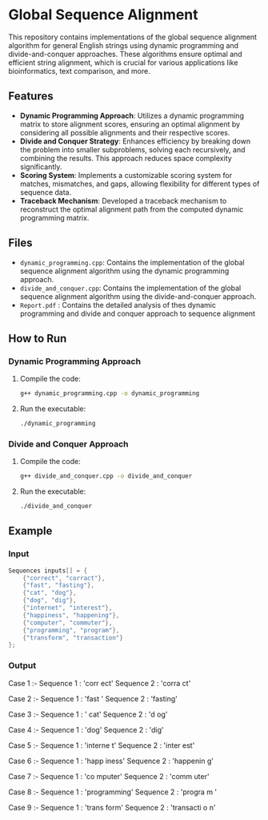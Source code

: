 # Global Sequence Alignment

This repository contains implementations of the global sequence alignment algorithm for general English strings using dynamic programming and divide-and-conquer approaches. These algorithms ensure optimal and efficient string alignment, which is crucial for various applications like bioinformatics, text comparison, and more.

## Features

- **Dynamic Programming Approach**: Utilizes a dynamic programming matrix to store alignment scores, ensuring an optimal alignment by considering all possible alignments and their respective scores.
- **Divide and Conquer Strategy**: Enhances efficiency by breaking down the problem into smaller subproblems, solving each recursively, and combining the results. This approach reduces space complexity significantly.
- **Scoring System**: Implements a customizable scoring system for matches, mismatches, and gaps, allowing flexibility for different types of sequence data.
- **Traceback Mechanism**: Developed a traceback mechanism to reconstruct the optimal alignment path from the computed dynamic programming matrix.

## Files

- `dynamic_programming.cpp`: Contains the implementation of the global sequence alignment algorithm using the dynamic programming approach.
- `divide_and_conquer.cpp`: Contains the implementation of the global sequence alignment algorithm using the divide-and-conquer approach.
- `Report.pdf` : Contains the detailed analysis of thes dynamic programming and divide and conquer approach to sequence alignment

## How to Run

### Dynamic Programming Approach

1. Compile the code:
    ```sh
    g++ dynamic_programming.cpp -o dynamic_programming
    ```
2. Run the executable:
    ```sh
    ./dynamic_programming
    ```

### Divide and Conquer Approach

1. Compile the code:
    ```sh
    g++ divide_and_conquer.cpp -o divide_and_conquer
    ```
2. Run the executable:
    ```sh
    ./divide_and_conquer
    ```

## Example

### Input

```cpp
Sequences inputs[] = {
    {"correct", "corract"}, 
    {"fast", "fasting"}, 
    {"cat", "dog"}, 
    {"dog", "dig"}, 
    {"internet", "interest"}, 
    {"happiness", "happening"}, 
    {"computer", "commuter"}, 
    {"programming", "program"}, 
    {"transform", "transaction"}
};
```

### Output

Case 1 :-
Sequence 1 : 'corr ect'
Sequence 2 : 'corra ct'

Case 2 :-
Sequence 1 : 'fast   '
Sequence 2 : 'fasting'

Case 3 :-
Sequence 1 : ' cat'
Sequence 2 : 'd og'

Case 4 :-
Sequence 1 : 'dog'
Sequence 2 : 'dig'

Case 5 :-
Sequence 1 : 'interne t'
Sequence 2 : 'inter est'

Case 6 :-
Sequence 1 : 'happ  iness'
Sequence 2 : 'happenin  g'

Case 7 :-
Sequence 1 : 'co mputer'
Sequence 2 : 'comm uter'

Case 8 :-
Sequence 1 : 'programming'
Sequence 2 : 'progra m   '

Case 9 :-
Sequence 1 : 'trans    form'
Sequence 2 : 'transacti o n'
